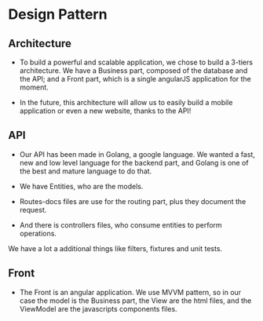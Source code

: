 Design Pattern
==============

## Architecture

* To build a powerful and scalable application, we chose to build a 3-tiers architecture. We have a Business part, 
composed of the database and the API; and a Front part, which is a single angularJS application for the moment.

* In the future, this architecture will allow us to easily build a mobile application or even a new website, 
thanks to the API!

## API

* Our API has been made in Golang, a google language. We wanted a fast, new and low level language for the backend part, 
and Golang is one of the best and mature language to do that.

* We have Entities, who are the models.
* Routes-docs files are use for the routing part, plus they document the request.
* And there is controllers files, who consume entities to perform operations.

We have a lot a additional things like filters, fixtures and unit tests.

## Front

* The Front is an angular application. We use MVVM pattern, so in our case the model is the Business part, 
the View are the html files, and the ViewModel are the javascripts components files.